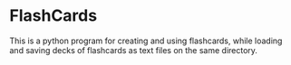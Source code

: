 FlashCards
==========

This is a python program for creating and using flashcards, while loading and saving decks of flashcards as text files on the same directory.